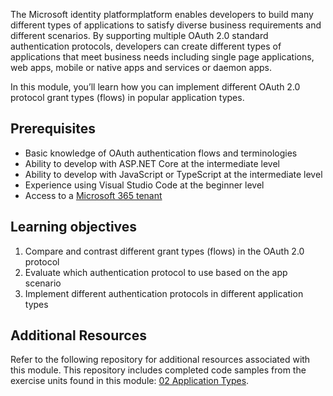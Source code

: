The Microsoft identity platformplatform enables developers to build many different types of applications to satisfy diverse business requirements and different scenarios. By supporting multiple OAuth 2.0 standard authentication protocols, developers can create different types of applications that meet business needs including single page applications, web apps, mobile or native apps and services or daemon apps.

In this module, you’ll learn how you can implement different OAuth 2.0 protocol grant types (flows) in popular application types.

## Prerequisites

- Basic knowledge of OAuth authentication flows and terminologies
- Ability to develop with ASP.NET Core at the intermediate level
- Ability to develop with JavaScript or TypeScript at the intermediate level
- Experience using Visual Studio Code at the beginner level
- Access to a [Microsoft 365 tenant](https://developer.microsoft.com/office/dev-program?ocid=MSlearn)

## Learning objectives

1. Compare and contrast different grant types (flows) in the OAuth 2.0 protocol
1. Evaluate which authentication protocol to use based on the app scenario
1. Implement different authentication protocols in different application types

## Additional Resources

Refer to the following repository for additional resources associated with this module. This repository includes completed code samples from the exercise units found in this module: [02 Application Types](https://github.com/officedev/TrainingContent/tree/master/Identity/02%20Application%20Types).
